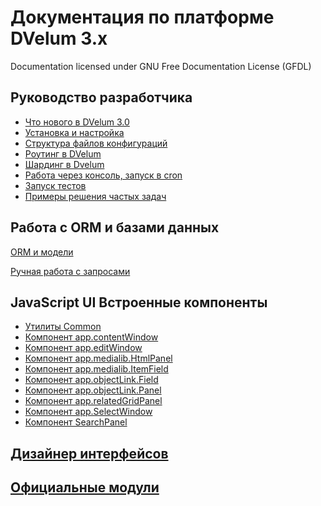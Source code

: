 Документация по платформе DVelum 3.x
===
Documentation licensed under GNU Free Documentation License (GFDL)

## Руководство разработчика

* [Что нового в DVelum 3.0](whats_new.md)
* [Установка и настройка](install.md)
* [Структура файлов конфигураций](configs.md)
* [Роутинг в DVelum](routing.md)
* [Шардинг в Dvelum](sharding.md)
* [Работа через консоль, запуск в cron](console.md)
* [Запуск тестов](tests.md)
* [Примеры решения частых задач](snippets.md)

## Работа с ORM и базами данных
[ORM и модели](orm_and_models.md)

[Ручная работа с запросами](db.md)

## JavaScript UI Встроенные компоненты


* [Утилиты Common](js_common.md)
* [Компонент app.contentWindow](js_appContentWindow.md)
* [Компонент app.editWindow](js_appEditWindow.md)
* [Компонент app.medialib.HtmlPanel](js_appMedialibHtmlPanel.md)
* [Компонент app.medialib.ItemField](js_appMedialibItemField.md)
* [Компонент app.objectLink.Field](js_appObjectLinkField.md)
* [Компонент app.objectLink.Panel](js_appObjectLinkPanel.md)
* [Компонент app.relatedGridPanel](js_appRelatedGridPanel.md)
* [Компонент app.SelectWindow](js_appSelectWindow.md)
* [Компонент SearchPanel](js_searchPanel.md)

## [Дизайнер интерфейсов](https://github.com/dvelum/module-designer/tree/master/docs)

## [Официальные модули](modules.md)

